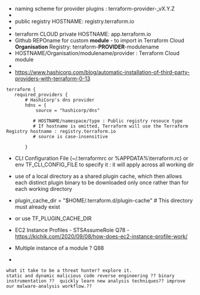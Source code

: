 * naming scheme for provider plugins : terraform-provider-<NAME>_vX.Y.Z
* 
* public registry HOSTNAME: registry.terraform.io 
*
* terraform CLOUD private HOSTNAME: app.terraform.io
* Github REPOname for custom **module** - to import in Terraform Cloud **Organisation** Registry: terraform-**PROVIDER**-modulename
* HOSTNAME/Organisation/modulename/provider : Terraform Cloud module
*
* https://www.hashicorp.com/blog/automatic-installation-of-third-party-providers-with-terraform-0-13
 ```
 terraform {
    required_providers {
        # HashiCorp's dns provider
        hdns = {
            source = "hashicorp/dns"   
          
           # HOSTNAME/namespace/type : Public registry resouce type
           # If hostname is omitted, Terraform will use the Terraform Registry hostname : registry.terraform.io 
           # source is case-insensitive
             
        }
  ```
* CLI Configuration File (~/.terraformrc or  %APPDATA%\terraform.rc) or  env TF_CLI_CONFIG_FILE to specify it : it will apply across all working dir
 * use of a local directory as a shared plugin cache, which then allows each distinct plugin binary to be downloaded only once rather than for each working directory
 * plugin_cache_dir = "$HOME/.terraform.d/plugin-cache"   # This directory must already exist 
 * or use TF_PLUGIN_CACHE_DIR

* EC2 Instance Profiles - STSAssumeRole Q78 - https://kichik.com/2020/09/08/how-does-ec2-instance-profile-work/
* Multiple instance of a module ? Q88
* 
 
 
 
 
 
 ```
 what it take to be a threat hunter? explore it.
 static and dynamic malicious code reverse engineering ?? binary instrumentation ??  quickly learn new analysis techniques?? improve our malware-analysis workflow.??
```
